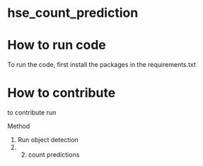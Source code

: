 # hse_count_prediction

# How to run code
To run the code, first install the packages in the requirements.txt

# How to contribute
to contribute run 

Method
1. Run object detection
2. 2. count predictions
